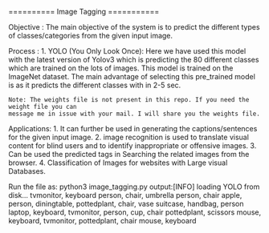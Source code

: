 ========== Image Tagging ===========

Objective :
	 The main objective of the system is to predict the different types of classes/categories 
	 from the given input image.

Process :
	 1. YOLO (You Only Look Once):
	 	Here we have used this model with the latest version of Yolov3 which is predicting the 
	 	80 different classes which are trained on the lots of images. This model is trained on 
	 	the ImageNet dataset. The main advantage of selecting this pre_trained model is as it 
	 	predicts the different classes with in 2-5 sec. 
    
    Note: The weights file is not present in this repo. If you need the weight file you can
    message me in issue with your mail. I will share you the weights file.

Applications:
	 1. It can further be used in generating the captions/sentences for the given input image.
	 2. image recognition is used to translate visual content for blind users and to identify 
	 	inappropriate or offensive images.
	 3. Can be used the predicted tags in Searching the related images from the browser.
	 4. Classification of Images for websites with Large visual Databases.

Run the file as:  python3 image_tagging.py
output:[INFO] loading YOLO from disk...
tvmonitor, keyboard
person, chair, umbrella
person, chair
apple, person, diningtable, pottedplant, chair, vase
suitcase, handbag, person
laptop, keyboard, tvmonitor, person, cup, chair
pottedplant, scissors
mouse, keyboard, tvmonitor, pottedplant, chair
mouse, keyboard


